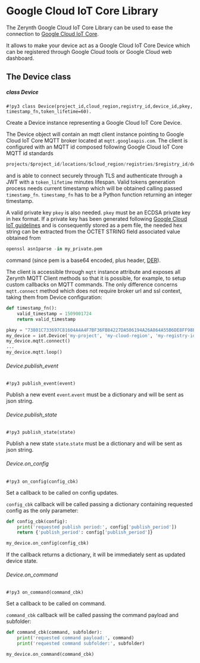 # Google Cloud IoT Core Library

The Zerynth Google Cloud IoT Core Library can be used to ease the connection to [Google Cloud IoT Core](https://cloud.google.com/iot-core/).

It allows to make your device act as a Google Cloud IoT Core Device which can be registered through Google Cloud tools or Google Cloud web dashboard.

## The Device class 

##### class Device

```#!py3 class Device(project_id,cloud_region,registry_id,device_id,pkey, timestamp_fn,token_lifetime=60).```

Create a Device instance representing a Google Cloud IoT Core Device.

The Device object will contain an mqtt client instance pointing to Google Cloud IoT Core MQTT broker located at `mqtt.googleapis.com`.
The client is configured with an MQTT id composed following Google Cloud IoT Core MQTT id standards

```python
projects/$project_id/locations/$cloud_region/registries/$registry_id/devices/$device_id
```

and is able to connect securely through TLS and authenticate through a JWT with a `token_lifetime` minutes lifespan.
Valid tokens generation process needs current timestamp which will be obtained calling passed `timestamp_fn`.
`timestamp_fn` has to be a Python function returning an integer timestamp.

A valid private key `pkey` is also needed.
`pkey` must be an ECDSA private key in hex format.
If a private key has been generated following [Google Cloud IoT guidelines](https://cloud.google.com/iot/docs/how-tos/credentials/keys?hl=it#generating_an_es256_key)
and is consequently stored as a pem file, the needed hex string can be extracted from the OCTET STRING field associated value obtained from

```python
openssl asn1parse -in my_private.pem
```

command (since pem is a base64 encoded, plus header, [DER](https://tools.ietf.org/html/rfc5915)).

The client is accessible through `mqtt` instance attribute and exposes all Zerynth MQTT Client methods so that it is possible, for example, to setup
custom callbacks on MQTT commands.
The only difference concerns `mqtt.connect` method which does not require broker url and ssl context, taking them from Device configuration:

```python
def timestamp_fn():
    valid_timestamp = 1509001724
    return valid_timestamp

pkey = "73801C733697C81604A4A4F7BF36FB84227DA506194A26A864A55B6DE8FF98E0"
my_device = iot.Device('my-project', 'my-cloud-region', 'my-registry-id', 'my-device-id', pkey, timestamp_fn)
my_device.mqtt.connect()
...
my_device.mqtt.loop()
```

###### Device.publish_event

```#!py3 publish_event(event)```

Publish a new event `event`.`event` must be a dictionary and will be sent as json string.

###### Device.publish_state

```#!py3 publish_state(state)```

Publish a new state `state`.`state` must be a dictionary and will be sent as json string.

###### Device.on_config

```#!py3 on_config(config_cbk)```

Set a callback to be called on config updates.

`config_cbk` callback will be called passing a dictionary containing requested config as the only parameter:

```python
def config_cbk(config):
    print('requested publish period:', config['publish_period'])
    return {'publish_period': config['publish_period']}

my_device.on_config(config_cbk)
```

If the callback returns a dictionary, it will be immediately sent as updated device state.

###### Device.on_command

```#!py3 on_command(command_cbk)```

Set a callback to be called on command.

`command_cbk` callback will be called passing the command payload and subfolder:

```python
def command_cbk(command, subfolder):
    print('requested command payload:', command)
    print('requested command subfolder:', subfolder)

my_device.on_command(command_cbk)
```
<!--stackedit_data:
eyJoaXN0b3J5IjpbLTE2NDc1OTg3MjZdfQ==
-->